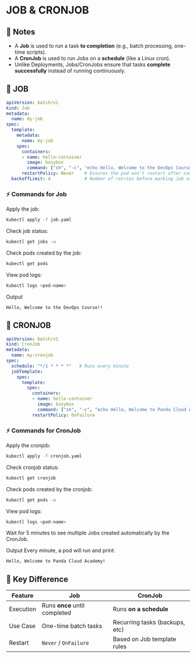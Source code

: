 # JOB & CRONJOB
## 📌 Notes
- A **Job** is used to run a task **to completion** (e.g., batch processing, one-time scripts).  
- A **CronJob** is used to run Jobs on a **schedule** (like a Linux cron).  
- Unlike Deployments, Jobs/CronJobs ensure that tasks **complete successfully** instead of running continuously.  

## 📝 JOB
```yaml
apiVersion: batch/v1
kind: Job
metadata:
  name: my-job
spec:
  template:
    metadata:
      name: my-job
    spec:
      containers:
      - name: hello-container
        image: busybox
        command: ["sh", "-c", "echo Hello, Welcome to the DevOps Course!! && sleep 10"]
      restartPolicy: Never    # Ensures the pod won't restart after completion
  backoffLimit: 4             # Number of retries before marking Job as failed
````

### ⚡ Commands for Job
Apply the job:
```bash
kubectl apply -f job.yaml
```

Check job status:
```bash
kubectl get jobs -w
```

Check pods created by the job:
```bash
kubectl get pods
```

View pod logs:
```bash
kubectl logs <pod-name>
```

Output
```
Hello, Welcome to the DevOps Course!!
```

## 📝 CRONJOB
```yaml
apiVersion: batch/v1
kind: CronJob
metadata:
  name: my-cronjob
spec:
  schedule: "*/1 * * * *"   # Runs every minute
  jobTemplate:
    spec:
      template:
        spec:
          containers:
          - name: hello-container
            image: busybox
            command: ["sh", "-c", "echo Hello, Welcome to Panda Cloud Academy! && sleep 10"]
          restartPolicy: OnFailure
```

### ⚡ Commands for CronJob
Apply the cronjob:
```bash
kubectl apply -f cronjob.yaml
```

Check cronjob status:
```bash
kubectl get cronjob
```

Check pods created by the cronjob:
```bash
kubectl get pods -w
```

View pod logs:
```bash
kubectl logs <pod-name>
```

Wait for 5 minutes to see multiple Jobs created automatically by the CronJob.

Output
Every minute, a pod will run and print:
```
Hello, Welcome to Panda Cloud Academy!
```

## 🚀 Key Difference

| Feature   | Job                           | CronJob                        |
| --------- | ----------------------------- | ------------------------------ |
| Execution | Runs **once** until completed | Runs **on a schedule**         |
| Use Case  | One-time batch tasks          | Recurring tasks (backups, etc) |
| Restart   | `Never` / `OnFailure`         | Based on Job template rules    |

